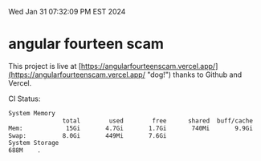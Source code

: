 Wed Jan 31 07:32:09 PM EST 2024

# angular fourteen scam


This project is live at [https://angularfourteenscam.vercel.app/](https://angularfourteenscam.vercel.app/ "dog!") thanks to Github and Vercel.

CI Status: 

```bash
System Memory
               total        used        free      shared  buff/cache   available
Mem:            15Gi       4.7Gi       1.7Gi       740Mi       9.9Gi        10Gi
Swap:          8.0Gi       449Mi       7.6Gi
System Storage
688M	.
```
```bash
